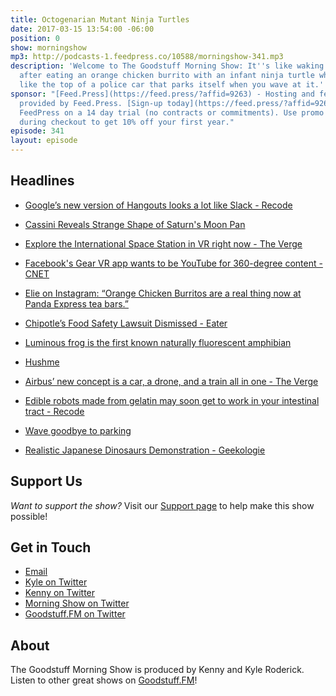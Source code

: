 ```yaml
---
title: Octogenarian Mutant Ninja Turtles
date: 2017-03-15 13:54:00 -06:00
position: 0
show: morningshow
mp3: http://podcasts-1.feedpress.co/10588/morningshow-341.mp3
description: 'Welcome to The Goodstuff Morning Show: It''s like waking up with dry-mouth
  after eating an orange chicken burrito with an infant ninja turtle whose shell glows
  like the top of a police car that parks itself when you wave at it.'
sponsor: "[Feed.Press](https://feed.press/?affid=9263) - Hosting and feed support
  provided by Feed.Press. [Sign-up today](https://feed.press/?affid=9263) and try
  FeedPress on a 14 day trial (no contracts or commitments). Use promo code `morningshow`
  during checkout to get 10% off your first year."
episode: 341
layout: episode
---
```


## Headlines
* [Google’s new version of Hangouts looks a lot like Slack - Recode](http://www.recode.net/2017/3/9/14872162/googles-hangouts-slack-rooms-thread-conversation)
* [Cassini Reveals Strange Shape of Saturn's Moon Pan](https://www.nasa.gov/image-feature/jpl/cassini-reveals-strange-shape-of-saturns-moon-pan)
* [Explore the International Space Station in VR right now - The Verge](http://www.theverge.com/2017/3/9/14870462/oculus-nasa-esa-mission-iss-vr-space-station-simulator)
* [Facebook's Gear VR app wants to be YouTube for 360-degree content - CNET](https://www.cnet.com/news/facebook-360-app-samsung-gear-vr/?part=propeller&amp;subj=news&amp;tag=link)
* [Elie on Instagram: “Orange Chicken Burritos are a real thing now at Panda Express tea bars.”](https://www.instagram.com/p/BRbo40yDjGi/)
* [Chipotle’s Food Safety Lawsuit Dismissed - Eater](http://www.eater.com/2017/3/9/14867660/chipotle-food-safety-lawsuit-shareholders-dismissed)

* [Luminous frog is the first known naturally fluorescent amphibian](https://www.newscientist.com/article/2124466-luminous-frog-is-the-first-known-naturally-fluorescent-amphibian/?utm_campaign=RSS%7CNSNS&utm_source=NSNS&utm_medium=RSS&campaign_id=RSS%7CNSNS-)
* [Hushme](http://gethushme.com/)
* [Airbus’ new concept is a car, a drone, and a train all in one - The Verge](http://www.theverge.com/2017/3/7/14841324/airbus-concept-car-drone-train-geneva-motor-show)
* [Edible robots made from gelatin may soon get to work in your intestinal tract - Recode](https://www.recode.net/2017/3/12/14898954/edible-robots-gelatin-actuators-intestinal-tract)
* [Wave goodbye to parking](http://www.thestar.com.my/tech/tech-news/2017/02/28/wave-goodbye-to-parking/)
* [Realistic Japanese Dinosaurs Demonstration - Geekologie](http://geekologie.com/2017/02/realistic-japanese-dinosaurs-demonstrati.php)

## Support Us
*Want to support the show?* Visit our [Support page](/support) to help make this show possible!

## Get in Touch
* [Email](mailto:kyle@goodstuff.fm)
* [Kyle on Twitter](http://twitter.com/dogburps)
* [Kenny on Twitter](http://twitter.com/pizzarobotics)
* [Morning Show on Twitter](http://twitter.com/morningshowam)
* [Goodstuff.FM on Twitter](http://twitter.com/goodstufffm)

## About
The Goodstuff Morning Show is produced by Kenny and Kyle Roderick. Listen to other great shows on [Goodstuff.FM](http://goodstuff.fm/shows)!
